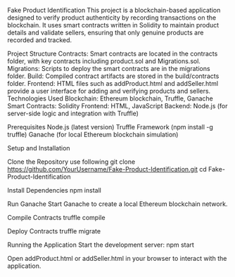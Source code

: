 Fake Product Identification
This project is a blockchain-based application designed to verify product authenticity by recording transactions on the blockchain. It uses smart contracts written in Solidity to maintain product details and validate sellers, ensuring that only genuine products are recorded and tracked.

Project Structure
Contracts: Smart contracts are located in the contracts folder, with key contracts including product.sol and Migrations.sol.
Migrations: Scripts to deploy the smart contracts are in the migrations folder.
Build: Compiled contract artifacts are stored in the build/contracts folder.
Frontend: HTML files such as addProduct.html and addSeller.html provide a user interface for adding and verifying products and sellers.
Technologies Used
Blockchain: Ethereum blockchain, Truffle, Ganache
Smart Contracts: Solidity
Frontend: HTML, JavaScript
Backend: Node.js (for server-side logic and integration with Truffle)

Prerequisites
Node.js (latest version)
Truffle Framework (npm install -g truffle)
Ganache (for local Ethereum blockchain simulation)

Setup and Installation

Clone the Repository use following 
git clone https://github.com/YourUsername/Fake-Product-Identification.git
cd Fake-Product-Identification

Install Dependencies
npm install

Run Ganache
Start Ganache to create a local Ethereum blockchain network.

Compile Contracts
truffle compile

Deploy Contracts
truffle migrate

Running the Application
Start the development server:
npm start

Open addProduct.html or addSeller.html in your browser to interact with the application.
